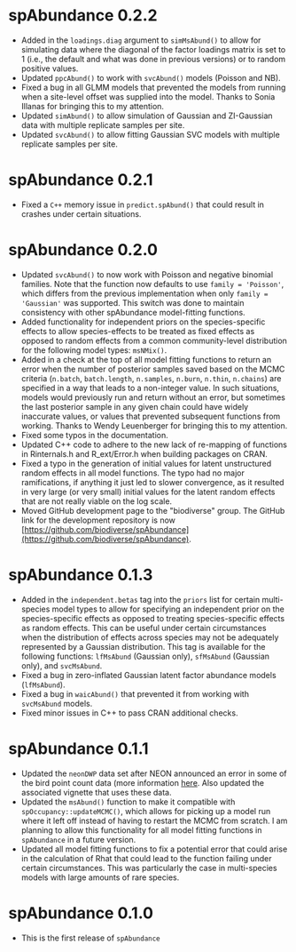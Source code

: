# spAbundance 0.2.2

+ Added in the `loadings.diag` argument to `simMsAbund()` to allow for simulating data where the diagonal of the factor loadings matrix is set to 1 (i.e., the default and what was done in previous versions) or to random positive values. 
+ Updated `ppcAbund()` to work with `svcAbund()` models (Poisson and NB).
+ Fixed a bug in all GLMM models that prevented the models from running when a site-level offset was supplied into the model. Thanks to Sonia Illanas for bringing this to my attention.
+ Updated `simAbund()` to allow simulation of Gaussian and ZI-Gaussian data with multiple replicate samples per site. 
+ Updated `svcAbund()` to allow fitting Gaussian SVC models with multiple replicate samples per site. 

# spAbundance 0.2.1

+ Fixed a `C++` memory issue in `predict.spAbund()` that could result in crashes under certain situations.

# spAbundance 0.2.0

+ Updated `svcAbund()` to now work with Poisson and negative binomial families. Note that the function now defaults to use `family = 'Poisson'`, which differs from the previous implementation when only `family = 'Gaussian'` was supported. This switch was done to maintain consistency with other spAbundance model-fitting functions. 
+ Added functionality for independent priors on the species-specific effects to allow species-effects to be treated as fixed effects as opposed to random effects from a common community-level distribution for the following model types: `msNMix()`.  
+ Added in a check at the top of all model fitting functions to return an error when the number of posterior samples saved based on the MCMC criteria (`n.batch`, `batch.length`, `n.samples`, `n.burn`, `n.thin`, `n.chains`) are specified in a way that leads to a non-integer value. In such situations, models would previously run and return without an error, but sometimes the last posterior sample in any given chain could have widely inaccurate values, or values that prevented subsequent functions from working. Thanks to Wendy Leuenberger for bringing this to my attention. 
+ Fixed some typos in the documentation.
+ Updated C++ code to adhere to the new lack of re-mapping of functions in Rinternals.h and R_ext/Error.h when building packages on CRAN. 
+ Fixed a typo in the generation of initial values for latent unstructured random effects in all model functions. The typo had no major ramifications, if anything it just led to slower convergence, as it resulted in very large (or very small) initial values for the latent random effects that are not really viable on the log scale.
+ Moved GitHub development page to the "biodiverse" group. The GitHub link for the development repository is now [https://github.com/biodiverse/spAbundance](https://github.com/biodiverse/spAbundance). 


# spAbundance 0.1.3

+ Added in the `independent.betas` tag into the `priors` list for certain multi-species model types to allow for specifying an independent prior on the species-specific effects as opposed to treating species-specific effects as random effects. This can be useful under certain circumstances when the distribution of effects across species may not be adequately represented by a Gaussian distribution. This tag is available for the following functions: `lfMsAbund` (Gaussian only), `sfMsAbund` (Gaussian only), and `svcMsAbund`.
+ Fixed a bug in zero-inflated Gaussian latent factor abundance models (`lfMsAbund`). 
+ Fixed a bug in `waicAbund()` that prevented it from working with `svcMsAbund` models.
+ Fixed minor issues in C++ to pass CRAN additional checks.

# spAbundance 0.1.1

+ Updated the `neonDWP` data set after NEON announced an error in some of the bird point count data (more information [here](https://www.neonscience.org/impact/observatory-blog/bird-point-ids-within-grids-were-transposed-resulting-inaccurate-point). Also updated the associated vignette that uses these data.
+ Updated the `msAbund()` function to make it compatible with `spOccupancy::updateMCMC()`, which allows for picking up a model run where it left off instead of having to restart the MCMC from scratch. I am planning to allow this functionality for all model fitting functions in `spAbundance` in a future version.
+ Updated all model fitting functions to fix a potential error that could arise in the calculation of Rhat that could lead to the function failing under certain circumstances. This was particularly the case in multi-species models with large amounts of rare species. 

# spAbundance 0.1.0

+ This is the first release of `spAbundance`
